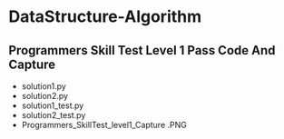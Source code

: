# DataStructure-Algorithm

## Programmers Skill Test Level 1 Pass Code And Capture
+ solution1.py 
+ solution2.py
+ solution1_test.py
+ solution2_test.py
+ Programmers_SkillTest_level1_Capture .PNG
